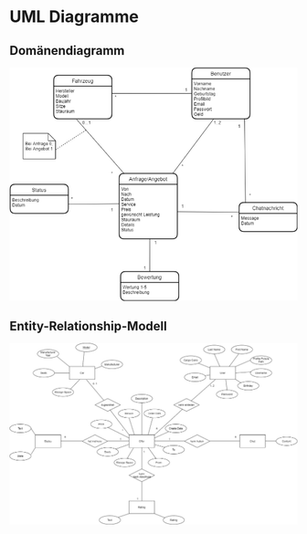 # UML Diagramme

## Domänendiagramm

![Domänendiagramm](../images/domanendiagramm.png)


## Entity-Relationship-Modell
![Entity-Relationship-Modell](../images/datenbankdiagramm.png)
